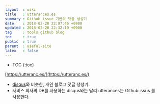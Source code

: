 ```yaml
---
layout  : wiki
title   : utterances.es
summary : Github issue 기반의 댓글 생성기
date    : 2018-02-20 22:07:46 +0900
updated : 2018-02-20 22:32:19 +0900
tag     : tools github blog
toc     : true
public  : true
parent  : useful-site
latex   : false
---
```

* TOC
{:toc}

[https://utteranc.es/](https://utteranc.es/)

* [disqus](https://disqus.com/)와 비슷한, 개인 블로그 댓글 생성기.
* 서비스 회사의 DB를 사용하는 disqus와는 달리 utterances는 Github issus 를 사용한다.


